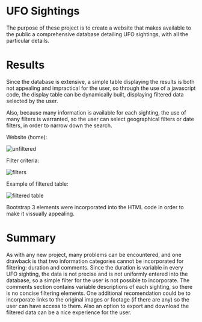 # UFO Sightings
The purpose of these project is to create a website that makes available to the public a comprehensive database detailing UFO sightings, with all the particular details.

# Results
Since the database is extensive, a simple table displaying the results is both not appealing and impractical for the user, so through the use of a javascript code, the display table can be dynamically built, displaying filtered data selected by the user.

Also, because many information is available for each sighting, the use of many filters is warranted, so the user can select geographical filters or date filters, in order to narrow down the search.

Website (home):


![unfiltered](https://user-images.githubusercontent.com/95982833/158066122-1f626e22-1fca-46eb-828f-0ec0d571c8a2.png)


Filter criteria:


![filters](https://user-images.githubusercontent.com/95982833/158066130-20cf6166-4019-4da5-aaf9-2648c4b088af.png)



Example of filtered table:


![filtered table](https://user-images.githubusercontent.com/95982833/158066141-a5241988-18b3-4a8d-a333-f850754380fc.png)


Bootstrap 3 elements were incorporated into the HTML code in order to make it vissually appealing.

# Summary
As with any new project, many problems can be encountered, and one drawback is that two information categories cannot be incorporated for filtering: duration and comments.
Since the duration is variable in every UFO sighting, the data is not precise and is not uniformly entered into the database, so a simple filter for the user is not possible to incorporate.
The comments section contains variable descriptions of each sighting, so there is no concise filtering elements.
One additional recomendation could be to incorporate links to the original images or footage (if there are any) so the user can have access to them.
Also an option to export and download the filtered data can be a nice experience for the user.

